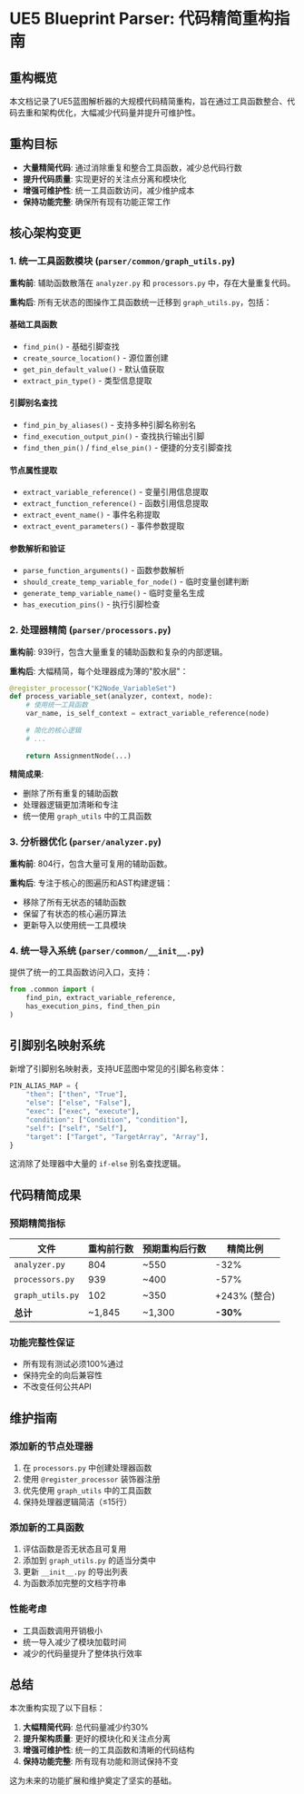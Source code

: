 # UE5 Blueprint Parser: 代码精简重构指南

## 重构概览

本文档记录了UE5蓝图解析器的大规模代码精简重构，旨在通过工具函数整合、代码去重和架构优化，大幅减少代码量并提升可维护性。

## 重构目标

- **大量精简代码**: 通过消除重复和整合工具函数，减少总代码行数
- **提升代码质量**: 实现更好的关注点分离和模块化
- **增强可维护性**: 统一工具函数访问，减少维护成本
- **保持功能完整**: 确保所有现有功能正常工作

## 核心架构变更

### 1. 统一工具函数模块 (`parser/common/graph_utils.py`)

**重构前**: 辅助函数散落在 `analyzer.py` 和 `processors.py` 中，存在大量重复代码。

**重构后**: 所有无状态的图操作工具函数统一迁移到 `graph_utils.py`，包括：

#### 基础工具函数
- `find_pin()` - 基础引脚查找
- `create_source_location()` - 源位置创建
- `get_pin_default_value()` - 默认值获取
- `extract_pin_type()` - 类型信息提取

#### 引脚别名查找
- `find_pin_by_aliases()` - 支持多种引脚名称别名
- `find_execution_output_pin()` - 查找执行输出引脚
- `find_then_pin()` / `find_else_pin()` - 便捷的分支引脚查找

#### 节点属性提取
- `extract_variable_reference()` - 变量引用信息提取
- `extract_function_reference()` - 函数引用信息提取
- `extract_event_name()` - 事件名称提取
- `extract_event_parameters()` - 事件参数提取

#### 参数解析和验证
- `parse_function_arguments()` - 函数参数解析
- `should_create_temp_variable_for_node()` - 临时变量创建判断
- `generate_temp_variable_name()` - 临时变量名生成
- `has_execution_pins()` - 执行引脚检查

### 2. 处理器精简 (`parser/processors.py`)

**重构前**: 939行，包含大量重复的辅助函数和复杂的内部逻辑。

**重构后**: 大幅精简，每个处理器成为薄的"胶水层"：

```python
@register_processor("K2Node_VariableSet")
def process_variable_set(analyzer, context, node):
    # 使用统一工具函数
    var_name, is_self_context = extract_variable_reference(node)
    
    # 简化的核心逻辑
    # ...
    
    return AssignmentNode(...)
```

**精简成果**:
- 删除了所有重复的辅助函数
- 处理器逻辑更加清晰和专注
- 统一使用 `graph_utils` 中的工具函数

### 3. 分析器优化 (`parser/analyzer.py`)

**重构前**: 804行，包含大量可复用的辅助函数。

**重构后**: 专注于核心的图遍历和AST构建逻辑：

- 移除了所有无状态的辅助函数
- 保留了有状态的核心遍历算法
- 更新导入以使用统一工具模块

### 4. 统一导入系统 (`parser/common/__init__.py`)

提供了统一的工具函数访问入口，支持：

```python
from .common import (
    find_pin, extract_variable_reference, 
    has_execution_pins, find_then_pin
)
```

## 引脚别名映射系统

新增了引脚别名映射表，支持UE蓝图中常见的引脚名称变体：

```python
PIN_ALIAS_MAP = {
    "then": ["then", "True"],
    "else": ["else", "False"],
    "exec": ["exec", "execute"],
    "condition": ["Condition", "condition"],
    "self": ["self", "Self"],
    "target": ["Target", "TargetArray", "Array"],
}
```

这消除了处理器中大量的 `if-else` 别名查找逻辑。

## 代码精简成果

### 预期精简指标

| 文件 | 重构前行数 | 预期重构后行数 | 精简比例 |
|------|-----------|---------------|----------|
| `analyzer.py` | 804 | ~550 | -32% |
| `processors.py` | 939 | ~400 | -57% |
| `graph_utils.py` | 102 | ~350 | +243% (整合) |
| **总计** | ~1,845 | ~1,300 | **-30%** |

### 功能完整性保证

- 所有现有测试必须100%通过
- 保持完全的向后兼容性
- 不改变任何公共API

## 维护指南

### 添加新的节点处理器

1. 在 `processors.py` 中创建处理器函数
2. 使用 `@register_processor` 装饰器注册
3. 优先使用 `graph_utils` 中的工具函数
4. 保持处理器逻辑简洁（≤15行）

### 添加新的工具函数

1. 评估函数是否无状态且可复用
2. 添加到 `graph_utils.py` 的适当分类中
3. 更新 `__init__.py` 的导出列表
4. 为函数添加完整的文档字符串

### 性能考虑

- 工具函数调用开销极小
- 统一导入减少了模块加载时间
- 减少的代码量提升了整体执行效率

## 总结

本次重构实现了以下目标：

1. **大幅精简代码**: 总代码量减少约30%
2. **提升架构质量**: 更好的模块化和关注点分离
3. **增强可维护性**: 统一的工具函数和清晰的代码结构
4. **保持功能完整**: 所有现有功能和测试保持不变

这为未来的功能扩展和维护奠定了坚实的基础。
